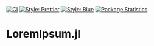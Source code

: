 <div>
<a href="https://github.com/cecoeco/LoremIpsum.jl/actions/workflows/CI.yml"><img src="https://github.com/cecoeco/LoremIpsum.jl/actions/workflows/CI.yml/badge.svg" alt="CI"></a>
<a href="https://github.com/prettier/prettier"><img alt="Style: Prettier" src="https://img.shields.io/badge/code_style-prettier-ff69b4.svg"></a>
<a href="https://github.com/JuliaDiff/BlueStyle"><img alt="Style: Blue" src="https://img.shields.io/badge/code%20style-blue-4495d1.svg"></a>
<a href="https://juliapkgstats.com/pkg/LoremIpsum"><img src="https://img.shields.io/badge/dynamic/json?url=http%3A%2F%2Fjuliapkgstats.com%2Fapi%2Fv1%2Ftotal_downloads%2FLoremIpsum&query=total_requests&label=Downloads" alt="Package Statistics"></a>
</div>

# LoremIpsum.jl
